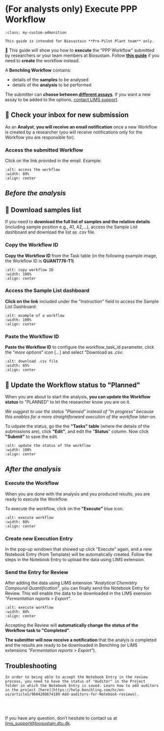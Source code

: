 # (For analysts only) Execute PPP Workflow


```{admonition} ⚠️ *Important*
:class: my-custom-admonition

This guide is intended for Biosustain **Pre-Pilot Plant team** only.
``` 

🎯 This guide will show you how to **execute** the "PPP Workflow" submitted by researchers or your team members at Biosustain.
Follow **[this guide](/guides/ppp_samples_submission.md)** if you need to **create** the workflow instead.

A **Benchling Workflow** contains:
- details of the **samples** to be analysed
- details of the **analysis** to be performed

The submitter can **choose between [different assays](https://biosustain.benchling.com/biosustain/registries/src_1MhfzKi0/dropdowns/sfs_mFMjVMtw)**. If you want a new assay to be added to the options, [contact LIMS support](/contact.md).

## 📩 Check your inbox for new submission

As an **Analyst**, **you will receive an email notification** once a new Workflow  is created by a researcher (you will receive notifications only for the Workflow you are responsible for).

### Access the submitted Workflow

Click on the link provided in the email.
Example: 

```{figure} ../_static/images/access-workflow-ppp.png
:alt: access the workflow
:width: 80%
:align: center

```

## *Before the analysis*

## 📄 Download samples list 

If you need to **download the full list of samples and the relative details** (including sample position e.g., A1, A2,...), access the Sample List dashboard and download the list as .csv file.



### **Copy the Workflow ID** 

**Copy the Workflow ID** from the Task table (in the following example image, the Workflow ID is  **QUANT776-T1**)

```{figure} ../_static/images/copy-workflow-id-ppp.png
:alt: copy workflow ID
:width: 100%
:align: center

```

### Access the Sample List dashboard

**Click on the link** included under the "Instruction" field to access the Sample List Dashboard:

```{figure} ../_static/images/download-samples-list-1-ppp.png
:alt: example of a workflow
:width: 100%
:align: center

```

### Paste the Workflow ID

**Paste the Workflow ID** to configure the workflow_task_id parameter, click the "_more options_" icon [...] and select "Download as .csv:

```{figure} ../_static/images/download-samples-list-2-ppp.png
:alt: download .csv file
:width: 85%
:align: center

```

## 📆 Update the Workflow status to "Planned"

When you are about to start the analysis, **you can update the Workflow status** to "PLANNED" to let the researcher know you are on it.

_We suggest to use the status "Planned" instead of "In progress" because this enables for a more straightforward execution of the workflow later-on._

To udpate the status, go the the **"Tasks" table** (where the details of the submissions are), click **"Edit"**, and edit the "**Status**" column. Now click **"Submit"** to save the edit.


```{figure} ../_static/images/edit-task-table-ppp.png
:alt: update the status of the workflow
:width: 100%
:align: center

```

## *After the analysis*

### Execute the Workflow

When you are done with the analysis and you produced results, you are ready to execute the Workflow.

To execute the workflow, click on the **"Execute"** blue icon.

```{figure} ../_static/images/execute-workflow-ppp.png
:alt: execute workflow
:width: 80%
:align: center

```

### Create new Execution Entry 

In the pop-up windown that showed up click "Execute" again, and a new Notebook Entry (from Template) will be automatically created. Follow the steps in the Notebook Entry to upload the data using LIMS extension. 


### Send the Entry for Review

After adding the data using LIMS extension _"Analytical Chemistry Compound Quantification"_, you can finally send the Notebook Entry for Review. This will enable the data to be downloaded in the LIMS exension _"Fermentation reports > Export"_.

```{figure} ../_static/images/send-eln-for-review.png
:alt: execute workflow
:width: 80%
:align: center

```

Accepting the Review will **automatically change the status of the Workflow task to "Completed"**. 

**The submitter will now receive a notification** that the analyis is completed and the results are ready to be downloaded in Benchling (or LIMS extensions _"Fermentation reports > Export"_).


## Troubleshooting

```{dropdown} Why I cannot accept the Notebook Entry during the review process?
In order to being able to accept the Notebook Entry in the review process, you need to have the status of "Auditor" in the Project folder in which the Notebook Entry is saved. Learn how to add auditors in the project [here](https://help.benchling.com/hc/en-us/articles/9684260674189-Add-auditors-for-Notebook-reviews).
```

<br/><br/>

If you have any question, don’t hesitate to contact us at [lims_support@biosustain.dtu.dk](mailto:lims_support@biosustain.dtu.dk).